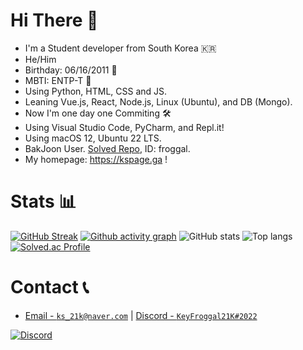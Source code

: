 # Hi There 👋
- I'm a Student developer from South Korea 🇰🇷
- He/Him
- Birthday: 06/16/2011 🎂
- MBTI: ENTP-T 💜
- Using Python, HTML, CSS and JS.
- Leaning Vue.js, React, Node.js, Linux (Ubuntu), and DB (Mongo).
- Now I'm one day one Commiting 🛠
- Using Visual Studio Code, PyCharm, and Repl.it!
- Using macOS 12, Ubuntu 22 LTS.
- BakJoon User. [Solved Repo](https://github.com/froggal/BakJoon), ID: froggal.
- My homepage: https://kspage.ga !
# Stats 📊
[![GitHub Streak](https://github-readme-streak-stats.herokuapp.com/?user=froggal&theme=dark)](https://git.io/streak-stats)
[![Github activity graph](https://activity-graph.herokuapp.com/graph?username=froggal&theme=react-dark)](https://github.com/ashutosh00710/github-readme-activity-graph)
![GitHub stats](https://github-readme-stats.vercel.app/api?username=froggal&count_private=true&show_icons=true&bg_color=111111&hide_border=true&text_color=ffffff)
![Top langs](https://github-readme-stats.vercel.app/api/top-langs/?username=froggal&langs_count=8&show_icons=true&count_private=true&bg_color=111111&hide_border=true&text_color=ffffff)
[![Solved.ac Profile](http://mazassumnida.wtf/api/generate_badge?boj=froggal)](https://solved.ac/froggal)

# Contact 📞
- [Email - `ks_21k@naver.com`](mailto:ks_21k@naver.com) | [Discord - `KeyFroggal21K#2022`](https://discord.com/users/906351533426356226)

[![Discord](https://discord.c99.nl/widget/theme-4/906351533426356226.png)](http://discord.com/users/906351533426356226)
